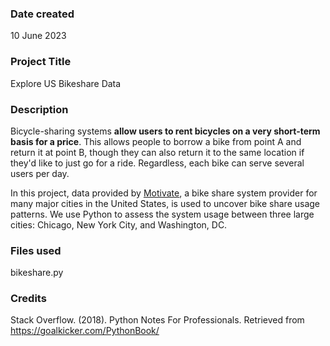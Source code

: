 ### Date created
10 June 2023

### Project Title
Explore US Bikeshare Data

### Description
Bicycle-sharing systems **allow users to rent bicycles on a very short-term basis for a price**. This allows people to borrow a bike from point A and return it at point B, though they can also return it to the same location if they'd like to just go for a ride. Regardless, each bike can serve several users per day.

In this project, data provided by [Motivate](https://www.motivateco.com/), a bike share system provider for many major cities in the United States, is used to uncover bike share usage patterns. We use Python to assess the system usage between three large cities: Chicago, New York City, and Washington, DC.

### Files used
bikeshare.py

### Credits
Stack Overflow. (2018). Python Notes For Professionals. Retrieved from https://goalkicker.com/PythonBook/


